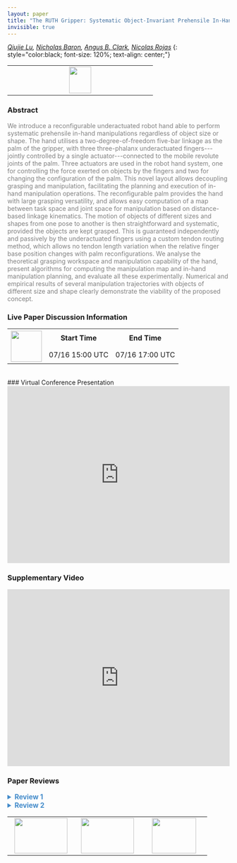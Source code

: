 ```yaml
---
layout: paper
title: "The RUTH Gripper: Systematic Object-Invariant Prehensile In-Hand Manipulation via Reconfigurable Underactuation"
invisible: true
---
```

*[Qiujie Lu](https://luqjie.wixsite.com/home),   [Nicholas Baron](https://www.imperial.ac.uk/reds-lab/people/),   [Angus B. Clark](http://www.angus-clark.co.uk/),   [Nicolas Rojas](http://www.imperial.ac.uk/people/n.rojas)*
{: style="color:black; font-size: 120%; text-align: center;"}

<table width="20%"> <tr>
<td style="width: 20%; text-align: center;"><a href="http://www.roboticsproceedings.org/rss16/p093.pdf"><img src="{{ site.baseurl }}/images/paper_link.png"
width = "50"  height = "60"/> </a> </td>

</tr></table>

### Abstract
<html><p style="color:gray; font-size: 100%; text-align: justified;">
We introduce a reconfigurable underactuated robot hand able to perform systematic prehensile in-hand manipulations regardless of object size or shape. The hand utilises a two-degree-of-freedom five-bar linkage as the palm of the gripper, with three three-phalanx underactuated fingers---jointly controlled by a single actuator---connected to the mobile revolute joints of the palm. Three actuators are used in the robot hand system, one for controlling the force exerted on objects by the fingers and two for changing the configuration of the palm. This novel layout allows decoupling grasping and manipulation, facilitating the planning and execution of in-hand manipulation operations. The reconfigurable palm provides the hand with large grasping versatility, and allows easy computation of a map between task space and joint space for manipulation based on distance-based linkage kinematics. The motion of objects of different sizes and shapes from one pose to another is then straightforward and systematic, provided the objects are kept grasped. This is guaranteed independently and passively by the underactuated fingers using a custom tendon routing method, which allows no tendon length variation when the relative finger base position changes with palm reconfigurations. We analyse the theoretical grasping workspace and manipulation capability of the hand, present algorithms for computing the manipulation map and in-hand manipulation planning, and evaluate all these experimentally. Numerical and empirical results of several manipulation trajectories with objects of different size and shape clearly demonstrate the viability of the proposed concept.
</p></html>

### Live Paper Discussion Information
<html>
<table width="50%">
<tr> <th rowspan="2"><a href="https://pheedloop.com/rss2020/virtual/"><img src="{{ site.baseurl }}/images/pheedloop_link.png" width = "70"  height = "70"/> </a> </th> <th> Start Time </th> <th> End Time </th> </tr>
<tr> <td> 07/16 15:00 UTC </td><td> 07/16 17:00 UTC </td></tr>
</table> <br> </html>
### Virtual Conference Presentation
<iframe width="100%" height="400" src="https://www.youtube.com/embed/ahCuRTtBgXk" frameborder="0" allow="accelerometer; autoplay; encrypted-media; gyroscope; picture-in-picture" allowfullscreen></iframe>

### Supplementary Video
<iframe width="100%" height="400" src="https://www.youtube.com/embed/87yT-pyJQNY " frameborder="0" allow="accelerometer; autoplay; encrypted-media; gyroscope; picture-in-picture" allowfullscreen></iframe>

### Paper Reviews
<details><summary style="font-size:110%; color:#438BCA; cursor: pointer;"><b> Review 1</b></summary>
<p style="color:gray; font-size: 100%; text-align: justified; white-space: pre-line">
The paper makes multiple relevant contributions. The overall concept is promising. The idea of decoupling the five-bar DOFs from the flexion DOFs by routing the flexor tendons through the linkage is great. The manipulation planning algorithm, based on lookups through pre-computed configuration tables, is also very well suited for the mechanism, and achieves good performance. (I suspect a kd-tree for nearest neighbors in a small 3D data set is overkill on most modern computers, but conceptually a good idea.) This level of in-hand manipulation, with robustness to object shape, is very rarely seen in the literature.

The paper is generally clear and well-written, in both the description of the mechanism and its algorithmic components. The only aspect that I found a bit harder to understand was the spring mechanism that keeps all three fingers oriented such that they all flex towards a common point located between them. The authors use the term “finger direction” - perhaps use “finger orientation” or “finger flexion direction” instead? I did eventually figure it out, with the help of the video.

While the paper is certainly interesting and opens up some very relevant avenues for research, I feel that it only scratches the surface of the complex behavior of these manipulation tasks. Assume that a grasp has been established, and the hand is reconfigured by the base motors. The bases of the fingers are fully constrained to move in a prescribed path, while the tips are partly constrained by the object itself. If these constraints are not mutually compatible (and there is no reason to expect them to be), the hand must adapt, either through finger reconfiguration in the null space of the flexor tendon, or through contact rolling or slipping. The spring mechanism also exerts moments on the fingers, further complicating the force equilibrium of the whole system.

These are all very complex behaviors. I suspect that it is possible that during such a process the grasp could be lost. When does that happen? How can we guard against such behavior? I also suspect that such reconfigurations are the main reason for the experimental discrepancies between desired and achieved final object pose. Finally, some of the experiments in the video show out-of-plane object rotation, which I assume is not desired or accounted for, and likely stemming from the same source.

As presented here, the hand is also primarily usable for planar (2D) manipulation. The fingers are indeed capable of producing enveloping (power) 3D grasps. However, if any of the fingers makes contact on multiple links, it is not clear if manipulation is still possible. It is likely that any finger with multiple contacts is over-constrained if its base moves (due to movement of the five-bar linkage). I suspect that is why all manipulation examples are essentially planar, with fingertip grasps only. Even for planar grasping, the hand has 2 manipulation DOFs to control 3 object DOFs, thus can only manipulate along a 2D manifold. It is not clear if and how such a method would apply to 3D grasping, creating a 6 DOF object movement space. The method is still highly compelling even given these considerations, and I am not asking the authors to solve all of 6DOF manipulation in a single paper - the work shown here represents important steps in that direction. However, I feel like these aspects should be explicitly mentioned and discussed here.

In conclusion, I believe this is a very relevant paper, with strong ideas and good performance in practice on tasks rarely seen. It opens up some very interesting future work directions and questions, so the reader can be left hoping for a more in-depth analysis. Such an analysis could either be included here (taking the paper to a next level) or be carried out in future work.

</p> </details>

<details><summary style="font-size:110%; color:#438BCA; cursor: pointer;"><b> Review 2</b></summary>
<p style="color:gray; font-size: 100%; text-align: justified; white-space: pre-line">
Originality
The paper is original, it presents a design that is novel and brings something new to the literature. However, I did find a major drawback that is only addressed at the very end as a small drawback, while I think it's actually a concept thing. The idea of the gripper is explained as the gripper grasps an object, and then this can be moved thanks to the base 5-bar linkage. At the same time, authors say the gripper can reconfigure into different grasp types. This is true, but what is happening is that the gripper reconfigures into different grasps types while it is grasping. Meaning the fingertips change orientation and move along the object surface while the in-hand manipulation is happening. In practice, it is a small motion probably due to high frictions, but it probably means a lot of force is needed to move the 5-bar linkage, and it may be even impossible to do so if the gripper is performing a power grasp with several contacts in each finger. This fact is minimized in the paper, as the only examples of in-hand manipulation that are shown are with objects held in the fingertips. But I was a bit disappointed, as it would have more value to be able to move an object that is actually strongly grasped, which is not doable in other gripper designs where the in-hand manipulation has to necessarily happen with precision grasps. 

In addition, the gripper is not compared to any other hand. I know it is difficult to compare a hand that is so particular. But there are other designs that also perform in-hand manipulation with little actuation. The claim of the paper is that they can do it with only 3 actuators and simple planning and control, but maybe it would be interesting to compare volumes of manipulation workspace for different gripper designs with low actuation and simple control, and in-hand manipulation capabilities. There are so many hands that with original and simplified designs achieve variate and large in-hand manipulations, for instance
Ma, Raymond R., and Aaron M. Dollar. "An underactuated hand for efficient finger-gaiting-based dexterous manipulation." 2014 IEEE International Conference on Robotics and Biomimetics (ROBIO 2014). IEEE, 2014.
or
Amend, John, and Hod Lipson. "The JamHand: Dexterous manipulation with minimal actuation." Soft robotics 4.1 (2017): 70-80.

These hands above are just a few, and one could argue that they achieved larger amounts of in-hand manipulation with similar or less actuation. I believe that this hand has a value, but I also missed this kind of discussion in the paper, to understand what this hand brings to the landscape and why we should care about considering yet a new design to the large amounts of existing ones.

Another thing that could be easily compared to other designs is the error in positioning during in-hand manipulation planning and execution, at least compared to the reported ones in the papers such as
Hang, Kaiyu, et al. "Hand–object configuration estimation using particle filters for dexterous in-hand manipulation." The International Journal of Robotics Research (2019).

At least, to have an idea if the reported errors in position is something normal for in-hand manipulation.

Quality and clarity
In my opinion, the quality of the paper is good, but it could be improved making the text and figures a bit more clear in the following aspects:
 1- There is not a clear diagram of the 5-bar linkage and the nomenclature used, the name of the joints, the location of the points P, which one is the link 1...to 5, etc... You can figure it out but you need to make your own drawing. It may be fixed adding labels to Fig.2, but remember to also add the points P1...P5 referred in Sec. III - C. Also, this figure needs to be cited at the very beginning of Section II.A.

 2- There is a lot of confusion between what they call "grasping workspace", "manipulation workspace" and "manipulation map", which are basically the same thing. It seems like authors wanted to use different names so that it seemed they were doing more computations, but this just increases readability. There one single workspace in this design, which is composed of a continuous XY slide, and for each point, it corresponds to a different orientation of the object, (X,Y,Phi). So, the grasping workspace is the XY slide, and the manipulation workspace is the whole thing, and the manipulation map the correspondence (X,Y -> phi). This should be simplified for clarity.

 Significance
 The paper adds to the idea that underactuated and simple grasping can still achieve in-hand manipulation capabilities. It is a new design that could lead to variations, using n-bars mechanisms. I think it is a good idea, but it could have more significance if the design is shared in an open-hardware fashion (sharing building instructions and models) and if some of the comparisons I mentioned before are reported.
</p> </details>

<table width="100%"><tr><td style="width: 30%; text-align: center;"><a href="{{ site.baseurl }}/program/papers/92"> <img src="{{ site.baseurl }}/images/previous_icon.png" width = "120"  height = "80"/> </a> </td>

<td style="width: 30%; text-align: center;"><a href="{{ site.baseurl }}/program/papers"> <img src="{{ site.baseurl }}/images/overview_icon.png" width = "120"  height = "80"/> </a> </td> 

<td style="width: 30%; text-align: center;"><a href="{{ site.baseurl }}/program/papers/94"> <img src="{{ site.baseurl }}/images/next_icon.png" width = "100"  height = "80"/> </a> </td> 

</tr></table>

